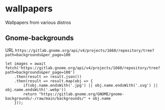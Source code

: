 # wallpapers
Wallpapers from various distros

## Gnome-backgrounds
URL `https://gitlab.gnome.org/api/v4/projects/1660/repository/tree?path=backgrounds&per_page=100`

```
let images = await fetch('https://gitlab.gnome.org/api/v4/projects/1660/repository/tree?path=backgrounds&per_page=100')
    .then(result => result.json())
    .then(result => result.map(obj => {
        if(obj.name.endsWith('.jpg') || obj.name.endsWith('.svg') || obj.name.endsWith('.webp'))
        return "https://gitlab.gnome.org/GNOME/gnome-backgrounds/-/raw/main/backgrounds/" + obj.name
    }));
```

## 

